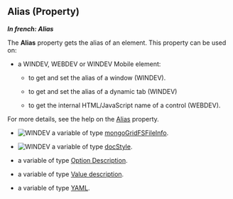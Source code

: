 
## Alias (Property)

***In french: Alias***
	



<a name="XUse"></a>
<a name="Use"></a>
<a name="description"></a>
The **Alias** property gets the alias of an element. This property can be used on: 

- a WINDEV, WEBDEV or WINDEV Mobile element: 

	- to get and set the alias of a window (WINDEV). 

	- to get and set the alias of a dynamic tab (WINDEV)

	- to get the internal HTML/JavaScript name of a control (WEBDEV).


 For more details, see the help on the [Alias](../Proprietes/2510004.md) property. 

- ![WINDEV](https://doc.pcsoft.fr/ext/images/us/WD.png) a variable of type [mongoGridFSFileInfo](../WDLang4/1000022417.md). 

- ![WINDEV](https://doc.pcsoft.fr/ext/images/us/WD.png) a variable of type [docStyle](../WDLang1/1000022486.md). 

- a variable of type [Option Description](../WDLang1/1000023072.md). 

- a variable of type [Value description](../WDLang1/1000023061.md). 

- a variable of type [YAML](../Motscles/1000024438.md). 





